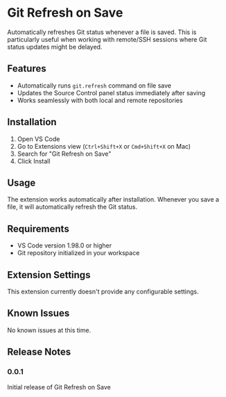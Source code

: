 # Git Refresh on Save

Automatically refreshes Git status whenever a file is saved. This is particularly useful when working with remote/SSH sessions where Git status updates might be delayed.

## Features

- Automatically runs `git.refresh` command on file save
- Updates the Source Control panel status immediately after saving
- Works seamlessly with both local and remote repositories

## Installation

1. Open VS Code
2. Go to Extensions view (`Ctrl+Shift+X` or `Cmd+Shift+X` on Mac)
3. Search for "Git Refresh on Save"
4. Click Install

## Usage

The extension works automatically after installation. Whenever you save a file, it will automatically refresh the Git status.

## Requirements

- VS Code version 1.98.0 or higher
- Git repository initialized in your workspace

## Extension Settings

This extension currently doesn't provide any configurable settings.

## Known Issues

No known issues at this time.

## Release Notes

### 0.0.1

Initial release of Git Refresh on Save
